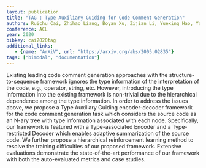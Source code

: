 ```yaml
---
layout: publication
title: "TAG : Type Auxiliary Guiding for Code Comment Generation"
authors: Ruichu Cai, Zhihao Liang, Boyan Xu, Zijian Li, Yuexing Hao, Yao Chen
conference: ACL
year: 2020
bibkey: cai2020tag
additional_links:
   - {name: "ArXiV", url: "https://arxiv.org/abs/2005.02835"}
tags: ["bimodal", "documentation"]
---
```

Existing leading code comment generation approaches with the structure-to-sequence framework ignores the type information of the interpretation of the code, e.g., operator, string, etc. However, introducing the type information into the existing framework is non-trivial due to the hierarchical dependence among the type information. In order to address the issues above, we propose a Type Auxiliary Guiding encoder-decoder framework for the code comment generation task which considers the source code as an N-ary tree with type information associated with each node. Specifically, our framework is featured with a Type-associated Encoder and a Type-restricted Decoder which enables adaptive summarization of the source code. We further propose a hierarchical reinforcement learning method to resolve the training difficulties of our proposed framework. Extensive evaluations demonstrate the state-of-the-art performance of our framework with both the auto-evaluated metrics and case studies. 
